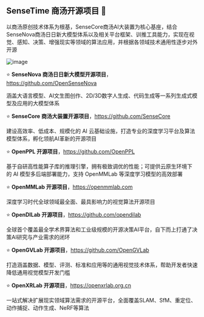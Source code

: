 ## SenseTime 商汤开源项目 👋

<!--

**Here are some ideas to get you started:**

🙋‍♀️ A short introduction - what is your organization all about?
🌈 Contribution guidelines - how can the community get involved?
👩‍💻 Useful resources - where can the community find your docs? Is there anything else the community should know?
🍿 Fun facts - what does your team eat for breakfast?
🧙 Remember, you can do mighty things with the power of [Markdown](https://docs.github.com/github/writing-on-github/getting-started-with-writing-and-formatting-on-github/basic-writing-and-formatting-syntax)
-->
以商汤原创技术体系为根基，SenseCore商汤AI大装置为核心基座，结合SenseNova商汤日日新大模型体系以及相关平台框架、训推工具能力，实现在视觉、感知、决策、增强现实等领域的算法应用，并根据各领域技术通用性逐步对外开源

![image](https://github.com/user-attachments/assets/65352bc4-a22f-4406-bf5a-dfa656f0984e)

⭐ **SenseNova 商汤日日新大模型开源项目**，https://github.com/OpenSenseNova

涵盖大语言模型、AI文生图创作、2D/3D数字人生成、代码生成等一系列生成式模型及应用的大模型体系

⭐ **SenseCore 商汤大装置开源项目**，https://github.com/SenseCore

建设高效率、低成本、规模化的 AI 云基础设施，打造专业的深度学习平台及算法模型体系，孵化领航AI革新的开源项目

⭐ **OpenPPL 开源项目**，https://github.com/OpenPPL

基于自研高性能算子库的推理引擎，拥有极致调优的性能；可提供云原生环境下 的 AI 模型多后端部署能力，支持 OpenMMLab 等深度学习模型的高效部署

⭐ **OpenMMLab 开源项目**，https://openmmlab.com

深度学习时代全球领域最全面、最具影响力的视觉算法开源项目

⭐ **OpenDILab 开源项目**，https://github.com/opendilab

全球首个覆盖最全学术界算法和工业级规模的开源决策AI平台，自下而上打通了决策AI研究与产业需求的闭环

⭐ **OpenGVLab 开源项目**，https://github.com/OpenGVLab

打造涵盖数据、模型、评测、标准和应用等的通用视觉技术体系，帮助开发者快速降低通用视觉模型开发门槛

⭐ **OpenXRLab 开源项目**，https://openxrlab.org.cn

一站式解决扩展现实领域算法需求的开源平台，全面覆盖SLAM、SfM、重定位、动作捕捉、动作生成、NeRF等算法
